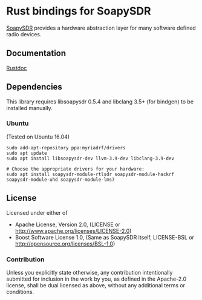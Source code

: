 # Rust bindings for SoapySDR

[SoapySDR](https://github.com/pothosware/SoapySDR/wiki) provides a hardware abstraction layer for many software defined radio devices.

## Documentation

[Rustdoc](https://kevinmehall.net/rustdoc/soapysdr/soapysdr/)

## Dependencies

This library requires libsoapysdr 0.5.4 and libclang 3.5+ (for bindgen) to be installed manually.

### Ubuntu

(Tested on Ubuntu 16.04)

```console
sudo add-apt-repository ppa:myriadrf/drivers
sudo apt update
sudo apt install libsoapysdr-dev llvm-3.9-dev libclang-3.9-dev

# Choose the appropriate drivers for your hardware:
sudo apt install soapysdr-module-rtlsdr soapysdr-module-hackrf soapysdr-module-uhd soapysdr-module-lms7
```

## License

Licensed under either of

  - Apache License, Version 2.0, (LICENSE or http://www.apache.org/licenses/LICENSE-2.0)
  - Boost Software License 1.0, (Same as SoapySDR itself, LICENSE-BSL or http://opensource.org/licenses/BSL-1.0)

### Contribution

Unless you explicitly state otherwise, any contribution intentionally submitted for inclusion in the work by you, as defined in the Apache-2.0 license, shall be dual licensed as above, without any additional terms or conditions.
